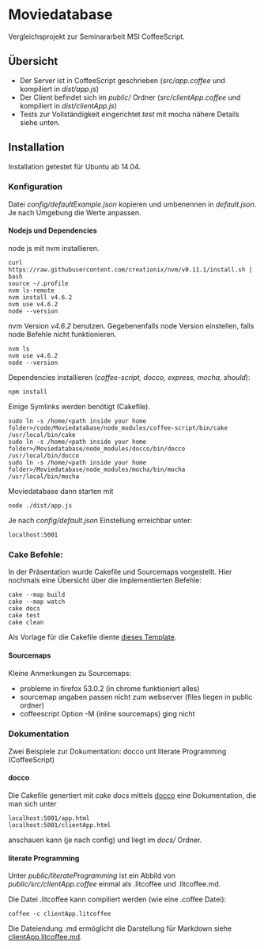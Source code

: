 # Moviedatabase
Vergleichsprojekt zur Seminararbeit MSI CoffeeScript.
## Übersicht
- Der Server ist in CoffeeScript geschrieben (*src/app.coffee* und kompiliert in *dist/app.js*)
- Der Client befindet sich im *public/* Ordner (*src/clientApp.coffee* und kompiliert in *dist/clientApp.js*)
- Tests zur Vollständigkeit eingerichtet *test* mit mocha
nähere Details siehe unten.
## Installation
Installation getestet für Ubuntu ab 14.04.
### Konfiguration
Datei *config/defaultExample.json* kopieren und umbenennen in *default.json*. Je nach Umgebung die Werte anpassen.

#### Nodejs und Dependencies
node js mit nvm installieren. 
```
curl https://raw.githubusercontent.com/creationix/nvm/v0.11.1/install.sh | bash
source ~/.profile
nvm ls-remote
nvm install v4.6.2
nvm use v4.6.2
node --version
```
nvm Version _v4.6.2_ benutzen.
Gegebenenfalls node Version einstellen, falls node Befehle nicht funktionieren.
```
nvm ls
nvm use v4.6.2
node --version
```

Dependencies installieren (*coffee-script, docco, express, mocha, should*):
```
npm install
```
Einige Symlinks werden benötigt (Cakefile).
```
sudo ln -s /home/<path inside your home folder>/code/Moviedatabase/node_modules/coffee-script/bin/cake /usr/local/bin/cake
sudo ln -s /home/<path inside your home folder>/Moviedatabase/node_modules/docco/bin/docco /usr/local/bin/docco
sudo ln -s /home/<path inside your home folder>/Moviedatabase/node_modules/mocha/bin/mocha /usr/local/bin/mocha
```
Moviedatabase dann starten mit 
```
node ./dist/app.js
```
Je nach *config/default.json* Einstellung erreichbar unter:
```
localhost:5001
```

### Cake Befehle:
In der Präsentation wurde Cakefile und Sourcemaps vorgestellt. Hier nochmals eine Übersicht über die implementierten Befehle:
```
cake --map build
cake --map watch
cake docs
cake test
cake clean
```
Als Vorlage für die Cakefile diente [dieses Template](http://twilson63.github.io/cakefile-template/).
#### Sourcemaps
Kleine Anmerkungen zu Sourcemaps:
 - probleme in firefox 53.0.2 (in chrome funktioniert alles)
 - sourcemap angaben passen nicht zum webserver (files liegen in public ordner)
 - coffeescript Option -M (inline sourcemaps) ging nicht

### Dokumentation
Zwei Beispiele zur Dokumentation: docco unt literate Programming (CoffeeScript)
#### docco
Die Cakefile genertiert mit *cake docs* mittels [docco](https://jashkenas.github.io/docco/) eine Dokumentation, die man sich unter
```
localhost:5001/app.html
localhost:5001/clientApp.html
```
anschauen kann (je nach config) und liegt im *docs/* Ordner.
#### literate Programming
Unter *public/literateProgramming* ist ein Abbild von *public/src/clientApp.coffee* einmal als .litcoffee und .litcoffee.md. 

Die Datei .litcoffee kann compiliert werden (wie eine .coffee Datei):
```
coffee -c clientApp.litcoffee
```
Die Dateiendung .md ermöglicht die Darstellung für Markdown siehe [clientApp.litcoffee.md](https://github.com/chappy2/Moviedatabase/blob/master/public/literateProgramming/clientApp.litcoffee.md).
